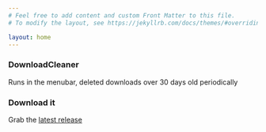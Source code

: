 ```yaml
---
# Feel free to add content and custom Front Matter to this file.
# To modify the layout, see https://jekyllrb.com/docs/themes/#overriding-theme-defaults

layout: home
---
```


### DownloadCleaner

Runs in the menubar, deleted downloads over 30 days old periodically

### Download it

Grab the [latest release](https://github.com/marcroberts/DownloadCleaner/releases)
